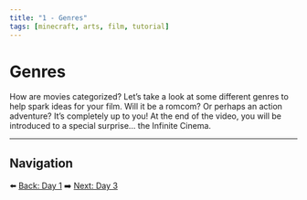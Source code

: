 ```yaml
---
title: "1 - Genres"
tags: [minecraft, arts, film, tutorial]
---
```

# Genres

How are movies categorized? Let’s take a look at some different genres to help spark ideas for your film. Will it be a romcom? Or perhaps an action adventure? It’s completely up to you! At the end of the video, you will be introduced to a special surprise… the Infinite Cinema.

---

## Navigation

⬅️ [Back: Day 1](/minecraft_movie_course/Day-1/00_introduction)
➡️ [Next: Day 3](/minecraft_movie_course/Day-3/00_story_writing)
